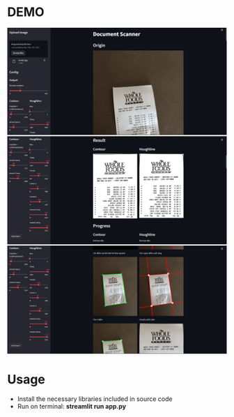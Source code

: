 # **DEMO**
![demo](./image/demo1.png)
![demo](./image/demo2.png)
![demo](./image/demo3.png)

# **Usage**
* Install the necessary libraries included in source code
* Run on terminal: **streamlit run app.py**

